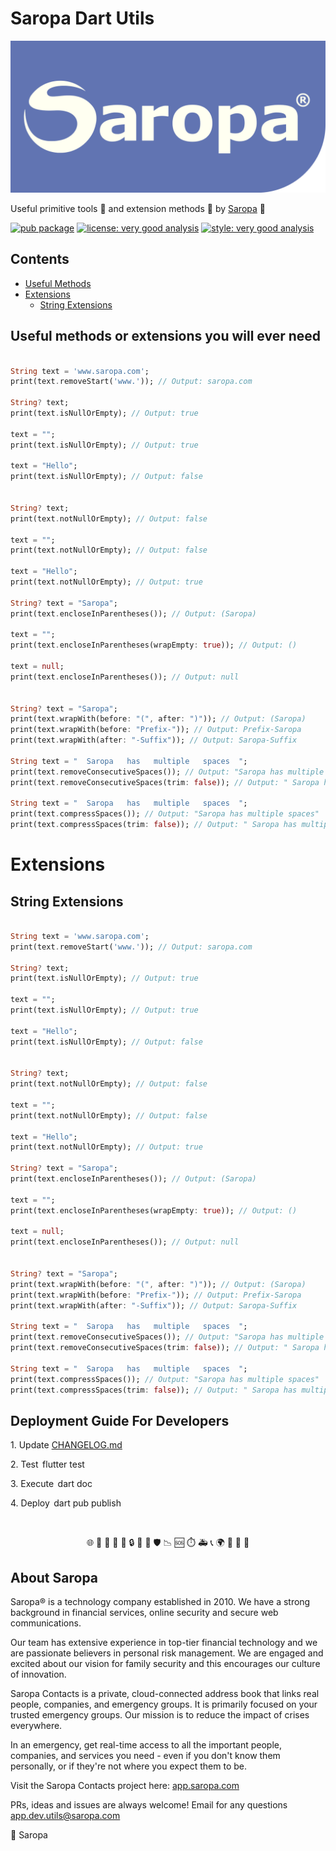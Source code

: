 # Saropa Dart Utils

<!-- markdownlint-disable MD033 - Disable No HTML -->
<!-- <div style="background-color: #5266A8; padding: 1em; width: 35%; border-radius: 0.1em 0.1em 1.5em 0.1em;  box-shadow: 0.1em 0.1em 0.13em rgba(68, 68, 68, 0.35);">
  <img src="https://cdn.app.saropa.com/scripts/_default/image/logo/SaropaLogo2019_white2_minified.svg" alt="saropa company logo"  />
</div> -->
[![Saropa Logo](SaropaLogo2019_contrast-1200.png)](https://saropa.com)
<br>

Useful primitive tools 🚀 and extension methods 🤖 by [Saropa][saropa_link] 🎈

[![pub package](https://img.shields.io/pub/v/saropa_dart_utils.svg)](https://pub.dev/packages/saropa_dart_utils) [![license: very good analysis](https://img.shields.io/badge/license-GPL-purple.svg)](https://opensource.org/licenses/GPL) [![style: very good analysis](https://img.shields.io/badge/style-very_good_analysis-B22C89.svg)](https://pub.dev/packages/very_good_analysis)

## Contents

- [Useful Methods](#useful-methods-or-extensions-you-will-ever-need)
- [Extensions](#extensions)
  - [String Extensions](#string-extensions)


## Useful methods or extensions you will ever need
```dart

String text = 'www.saropa.com';
print(text.removeStart('www.')); // Output: saropa.com

String? text;
print(text.isNullOrEmpty); // Output: true

text = "";
print(text.isNullOrEmpty); // Output: true

text = "Hello";
print(text.isNullOrEmpty); // Output: false


String? text;
print(text.notNullOrEmpty); // Output: false

text = "";
print(text.notNullOrEmpty); // Output: false

text = "Hello";
print(text.notNullOrEmpty); // Output: true

String? text = "Saropa";
print(text.encloseInParentheses()); // Output: (Saropa)

text = "";
print(text.encloseInParentheses(wrapEmpty: true)); // Output: ()

text = null;
print(text.encloseInParentheses()); // Output: null


String? text = "Saropa";
print(text.wrapWith(before: "(", after: ")")); // Output: (Saropa)
print(text.wrapWith(before: "Prefix-")); // Output: Prefix-Saropa
print(text.wrapWith(after: "-Suffix")); // Output: Saropa-Suffix

String text = "  Saropa   has   multiple   spaces  ";
print(text.removeConsecutiveSpaces()); // Output: "Saropa has multiple spaces"
print(text.removeConsecutiveSpaces(trim: false)); // Output: " Saropa has multiple spaces "

String text = "  Saropa   has   multiple   spaces  ";
print(text.compressSpaces()); // Output: "Saropa has multiple spaces"
print(text.compressSpaces(trim: false)); // Output: " Saropa has multiple spaces "

```

# Extensions
## String Extensions
```dart

String text = 'www.saropa.com';
print(text.removeStart('www.')); // Output: saropa.com

String? text;
print(text.isNullOrEmpty); // Output: true

text = "";
print(text.isNullOrEmpty); // Output: true

text = "Hello";
print(text.isNullOrEmpty); // Output: false


String? text;
print(text.notNullOrEmpty); // Output: false

text = "";
print(text.notNullOrEmpty); // Output: false

text = "Hello";
print(text.notNullOrEmpty); // Output: true

String? text = "Saropa";
print(text.encloseInParentheses()); // Output: (Saropa)

text = "";
print(text.encloseInParentheses(wrapEmpty: true)); // Output: ()

text = null;
print(text.encloseInParentheses()); // Output: null


String? text = "Saropa";
print(text.wrapWith(before: "(", after: ")")); // Output: (Saropa)
print(text.wrapWith(before: "Prefix-")); // Output: Prefix-Saropa
print(text.wrapWith(after: "-Suffix")); // Output: Saropa-Suffix

String text = "  Saropa   has   multiple   spaces  ";
print(text.removeConsecutiveSpaces()); // Output: "Saropa has multiple spaces"
print(text.removeConsecutiveSpaces(trim: false)); // Output: " Saropa has multiple spaces "

String text = "  Saropa   has   multiple   spaces  ";
print(text.compressSpaces()); // Output: "Saropa has multiple spaces"
print(text.compressSpaces(trim: false)); // Output: " Saropa has multiple spaces "


```


## Deployment Guide For Developers

1.⁠ ⁠Update [CHANGELOG.md](CHANGELOG.md)

2.⁠ ⁠Test ⁠ flutter test ⁠

3.⁠ ⁠Execute ⁠ dart doc ⁠

4.⁠ ⁠Deploy ⁠ dart pub publish ⁠

<br>
<p align="center">🌐 📖 👥 🏢 🚨 🔒 🤝 🎯 🛡️  📉 🆘 ⏱️ 🚑 📞 🌍 🔄 📲 💼</p>

## About Saropa

Saropa®️ is a technology company established in 2010. We have a strong background in financial services, online security and secure web communications.

Our team has extensive experience in top-tier financial technology and we are passionate believers in personal risk management. We are engaged and excited about our vision for family security and this encourages our culture of innovation.

Saropa Contacts is a private, cloud-connected address book that links real people, companies, and emergency groups. It is primarily focused on your trusted emergency groups. Our mission is to reduce the impact of crises everywhere.

In an emergency, get real-time access to all the important people, companies, and services you need - even if you don't know them personally, or if they're not where you expect them to be.

Visit the Saropa Contacts project here: [app.saropa.com](https://app.saropa.com)

PRs, ideas and issues are always welcome! Email for any questions [app.dev.utils@saropa.com](mailto:app.dev.utils@saropa.com)

💙 Saropa

[saropa_link]: https://saropa.com

<!-- Github Repo Link -->
[github_repo_link]: https://github.com/saropa/saropa_dart_utils